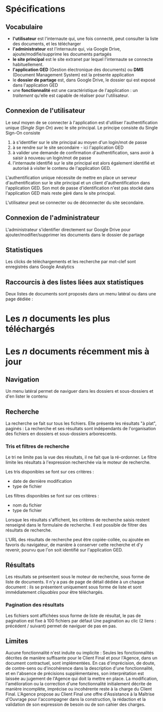 # Spécifications

## Vocabulaire

- **l'utilisateur** est l'internaute qui, une fois connecté, peut consulter la liste des documents, et les télécharger
- **l'administrateur** est l'internaute qui, via Google Drive, ajoute/modifie/supprime les documents partagés
- **le site principal** est le site extranet par lequel l'internaute se connecte habituellement.
- **l'application GED** (Gestion électronique des documents) ou **DMS** (Document Management System) est la présente application 
- le **dossier de partage** est, dans Google Drive, le dossier qui est exposé dans l'application GED
- une **fonctionnalité** est une caractéristique de l'application : un _traitement_ qu'elle est capable de réaliser pour l'utilisateur.

## Connexion de l'utilisateur

Le seul moyen de se connecter à l'application est d'utiliser l'authentification unique (_Single Sign On_) avec le site principal. Le principe consiste du Single Sign-On consiste

1. à s'identifier sur le site principal au moyen d'un login/mot de passe
2. à se rendre sur le site secondaire - ici l'application GED
3. à valider une demande de confirmation d'authentification, sans avoir à saisir à nouveau un login/mot de passe
4. l'internaute identifié sur le site principal est alors également identifié et autorisé à visiter le contenu de l'application GED. 

L'authentification unique nécessite de mettre en place un serveur d'authentification sur le site principal
et un client d'authentification dans l'application GED. Son mot de passe d'identification n'est pas stocké dans l'application GED mais reste géré dans le site principal.

L'utilisateur peut se connecter ou de déconnecter du site secondaire.

## Connexion de l'administrateur 

L'administrateur s'identifier directement sur Google Drive pour ajouter/modifier/supprimer les documents dans le dossier de partage

## Statistiques

Les clicks de téléchargements et les recherche par mot-clef sont enregistrés dans Google Analytics

## Raccourcis à des listes liées aux statistiques

Deux listes de documents sont proposés dans un menu latéral ou dans une page dédiée :

# Les _n_ documents les plus téléchargés 
# Les _n_ documents récemment mis à jour

## Navigation

Un menu latéral permet de naviguer dans les dossiers et sous-dossiers et d'en lister le contenu

## Recherche 

La recherche se fait sur tous les fichiers. Elle présente les résultats "à plat", paginés : La recherche et ses résultats sont indépendants de l'organisation des fichiers en dossiers et sous-dossiers arborescents.

### Tris et filtres de recherche

Le tri ne limite pas la vue des résultats, il ne fait que la ré-ordonner.
Le filtre limite les résultats à l'expression recherchée via le moteur de recherche.

Les tris disponibles se font sur ces critères : 

- date de dernière modification
- type de fichier

Les filtres disponibles se font sur ces critères : 

- nom du fichier
- type de fichier

Lorsque les résultats s'affichent, les critères de recherche saisis restent renseigné dans le formulaire de recherche. Il est possible de filtrer des résultats de recherche.

L'URL des résultats de recherche peut être copiée-collée, ou ajoutée en favoris du navigateur, de manière à conserver cette recherche et d'y revenir,  pourvu que l'on soit identifié sur l'application GED.

## Résultats

Les résultats se présentent sous le moteur de recherche, sous forme de liste de documents.
Il n'y a pas de page de détail dédiée à un chaque document : ils se présentent uniquement sous forme de liste et sont immédiatement _cliquables_ pour être téléchargés.

### Pagination des résultats

Les fichiers sont affichées sous forme de liste de résultat, le pas de pagination est fixe à 100 fichiers par défaut
Une pagination au clic (2 liens : précédent / suivant) permet de naviguer de pas en pas.

## Limites

Aucune fonctionnalité n'est induite ou implicite : Seules les fonctionnalités décrites de manière suffisante pour le Client Final et pour l'Agence, dans un document contractuel, sont implémentées. En cas d'imprécision, de doute, de contre-sens ou d'incohérence dans la description d'une fonctionnalité, et en l'absence de précisions supplémentaires, son interprétation est laissée au jugement de l'Agence qui doit la mettre en place. La modification, l'amélioration ou la correction d'une fonctionnalité initialement décrite de manière incomplète, imprécise ou incohérente reste à la charge du Client Final. L'Agence propose au Client Final une offre d'Assistance à la Maîtrise d'Ouvrage pour l'accompagner dans la construction, la rédaction et la validation de son expression de besoin ou de son cahier des charges.



